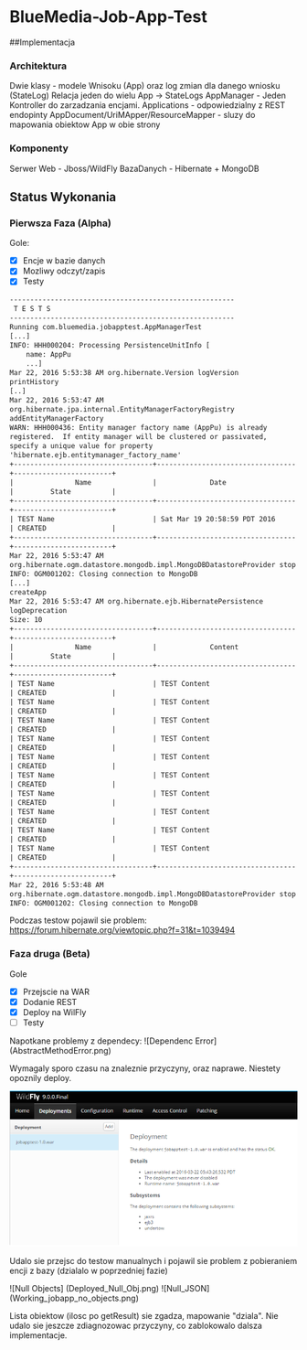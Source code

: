 # BlueMedia-Job-App-Test
##Implementacja
### Architektura
Dwie klasy - modele Wnisoku (App) oraz log zmian dla danego wniosku (StateLog)
Relacja jeden do wielu App -> StateLogs
AppManager - Jeden Kontroller  do zarzadzania encjami.
Applications - odpowiedzialny z REST endopinty
AppDocument/UriMApper/ResourceMapper - sluzy do mapowania obiektow App w obie strony
### Komponenty
Serwer Web - Jboss/WildFly
BazaDanych - Hibernate + MongoDB
## Status Wykonania
### Pierwsza Faza (Alpha)
Gole:
- [x] Encje w bazie danych
- [x] Mozliwy odczyt/zapis
- [x] Testy

```
-------------------------------------------------------
 T E S T S
-------------------------------------------------------
Running com.bluemedia.jobapptest.AppManagerTest
[...]
INFO: HHH000204: Processing PersistenceUnitInfo [
	name: AppPu
	...]
Mar 22, 2016 5:53:38 AM org.hibernate.Version logVersion
printHistory
[..]
Mar 22, 2016 5:53:47 AM org.hibernate.jpa.internal.EntityManagerFactoryRegistry addEntityManagerFactory
WARN: HHH000436: Entity manager factory name (AppPu) is already registered.  If entity manager will be clustered or passivated, specify a unique value for property 'hibernate.ejb.entitymanager_factory_name'
+----------------------------------+----------------------------------+------------------------+
|               Name               |             Date                 |         State          |
+----------------------------------+----------------------------------+------------------------+
| TEST Name                        | Sat Mar 19 20:58:59 PDT 2016     | CREATED                |
+----------------------------------+----------------------------------+------------------------+
Mar 22, 2016 5:53:47 AM org.hibernate.ogm.datastore.mongodb.impl.MongoDBDatastoreProvider stop
INFO: OGM001202: Closing connection to MongoDB
[...]
createApp
Mar 22, 2016 5:53:47 AM org.hibernate.ejb.HibernatePersistence logDeprecation
Size: 10
+----------------------------------+----------------------------------+------------------------+
|               Name               |             Content              |         State          |
+----------------------------------+----------------------------------+------------------------+
| TEST Name                        | TEST Content                     | CREATED                |
| TEST Name                        | TEST Content                     | CREATED                |
| TEST Name                        | TEST Content                     | CREATED                |
| TEST Name                        | TEST Content                     | CREATED                |
| TEST Name                        | TEST Content                     | CREATED                |
| TEST Name                        | TEST Content                     | CREATED                |
| TEST Name                        | TEST Content                     | CREATED                |
| TEST Name                        | TEST Content                     | CREATED                |
| TEST Name                        | TEST Content                     | CREATED                |
| TEST Name                        | TEST Content                     | CREATED                |
+----------------------------------+----------------------------------+------------------------+
Mar 22, 2016 5:53:48 AM org.hibernate.ogm.datastore.mongodb.impl.MongoDBDatastoreProvider stop
INFO: OGM001202: Closing connection to MongoDB
```
Podczas testow pojawil sie problem:
https://forum.hibernate.org/viewtopic.php?f=31&t=1039494

### Faza druga (Beta)
Gole 
- [x] Przejscie na WAR 
- [x] Dodanie REST
- [x] Deploy na WilFly
- [ ] Testy

Napotkane problemy z dependecy:
![Dependenc Error] (AbstractMethodError.png)

Wymagaly sporo czasu na znaleznie przyczyny, oraz naprawe. Niestety opoznily deploy.

![Deploy success](Deployed.png)

Udalo sie przejsc do testow manualnych i pojawil sie problem z pobieraniem encji z bazy (dzialalo w poprzedniej fazie)

![Null Objects] (Deployed_Null_Obj.png)
![Null_JSON] (Working_jobapp_no_objects.png)

Lista obiektow (ilosc po getResult) sie zgadza, mapowanie "dziala".
Nie udalo sie jeszcze zdiagnozowac przyczyny, co zablokowalo dalsza implementacje.






